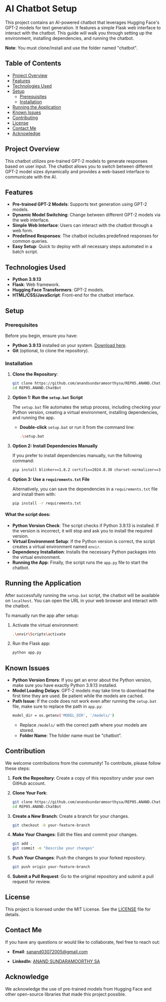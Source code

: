 # AI Chatbot Setup

This project contains an AI-powered chatbot that leverages Hugging Face's GPT-2 models for text generation. It features a simple Flask web interface to interact with the chatbot. This guide will walk you through setting up the environment, installing dependencies, and running the chatbot.

**Note**: You must clone/install and use the folder named "chatbot".

## Table of Contents

- [Project Overview](#project-overview)
- [Features](#features)
- [Technologies Used](#technologies-used)
- [Setup](#setup)
    - [Prerequisites](#prerequisites)
    - [Installation](#installation)
- [Running the Application](#running-the-application)
- [Known Issues](#known-issues)
- [Contributing](#contributing)
- [License](#license)
- [Contact Me](#contact-me)
- [Acknowledge](#acknowledge)

## Project Overview

This chatbot utilizes pre-trained GPT-2 models to generate responses based on user input. The chatbot allows you to switch between different GPT-2 model sizes dynamically and provides a web-based interface to communicate with the AI.

## Features

- **Pre-trained GPT-2 Models**: Supports text generation using GPT-2 models.
- **Dynamic Model Switching**: Change between different GPT-2 models via the web interface.
- **Simple Web Interface**: Users can interact with the chatbot through a web form.
- **Predefined Responses**: The chatbot includes predefined responses for common queries.
- **Easy Setup**: Quick to deploy with all necessary steps automated in a batch script.

## Technologies Used

- **Python 3.9.13**
- **Flask**: Web framework.
- **Hugging Face Transformers**: GPT-2 models.
- **HTML/CSS/JavaScript**: Front-end for the chatbot interface.

## Setup

### Prerequisites

Before you begin, ensure you have:

- **Python 3.9.13** installed on your system. [Download here](https://www.python.org/downloads/release/python-3913/).
- **Git** (optional, to clone the repository).

### Installation

1. **Clone the Repository**:

   ```bash
   git clone https://github.com/anandsundaramoorthysa/REP05.ANAND.ChatBot/
   cd REP05.ANAND.ChatBot
   ```

2. **Option 1: Run the `setup.bat` Script**

   The `setup.bat` file automates the setup process, including checking your Python version, creating a virtual environment, installing dependencies, and running the app.

   - **Double-click** `setup.bat` or run it from the command line:
   
     ```bash
     .\setup.bat
     ```

3. **Option 2: Install Dependencies Manually**

   If you prefer to install dependencies manually, run the following command:

   ```bash
   pip install blinker==1.8.2 certifi==2024.8.30 charset-normalizer==3.3.2 click==8.1.7 colorama==0.4.6 diffusers==0.30.2 filelock==3.16.0 Flask==3.0.3 fsspec==2024.9.0 huggingface-hub==0.24.6 idna==3.8 importlib_metadata==8.5.0 itsdangerous==2.2.0 Jinja2==3.1.4 MarkupSafe==2.1.5 mpmath==1.3.0 networkx==3.2.1 numpy==2.0.2 packaging==24.1 pillow==10.4.0 pip==24.2 psutil==6.0.0 PyYAML==6.0.2 regex==2024.7.24 requests==2.32.3 safetensors==0.4.5 setuptools==58.1.0 sympy==1.13.2 tokenizers==0.19.1 torch==2.4.1 tqdm==4.66.5 transformers==4.44.2 typing_extensions==4.12.2 urllib3==2.2.2 Werkzeug==3.0.4 zipp==3.20.1
   ```

4. **Option 3: Use a `requirements.txt` File**

   Alternatively, you can save the dependencies in a `requirements.txt` file and install them with:

   ```bash
   pip install -r requirements.txt
   ```

#### What the script does:
- **Python Version Check**: The script checks if Python 3.9.13 is installed. If the version is incorrect, it will stop and ask you to install the required version.
- **Virtual Environment Setup**: If the Python version is correct, the script creates a virtual environment named `envir`.
- **Dependency Installation**: Installs the necessary Python packages into the virtual environment.
- **Running the App**: Finally, the script runs the `app.py` file to start the chatbot.

## Running the Application

After successfully running the `setup.bat` script, the chatbot will be available on `localhost`. You can open the URL in your web browser and interact with the chatbot.

To manually run the app after setup:
1. Activate the virtual environment:
   ```bash
   .\envir\Scripts\activate
   ```

2. Run the Flask app:
   ```bash
   python app.py
   ```

## Known Issues

- **Python Version Errors**: If you get an error about the Python version, make sure you have exactly Python 3.9.13 installed.
- **Model Loading Delays**: GPT-2 models may take time to download the first time they are used. Be patient while the models are cached.
- **Path Issue**: If the code does not work even after running the `setup.bat` file, make sure to replace the path in `app.py`:
   ```bash
   model_dir = os.getenv('MODEL_DIR', '/models/')
   ```
   - Replace `/models/` with the correct path where your models are stored.
   - **Folder Name**: The folder name must be "chatbot".

## Contribution

We welcome contributions from the community! To contribute, please follow these steps:

1. **Fork the Repository**: Create a copy of this repository under your own GitHub account.

2. **Clone Your Fork**:
   ```bash
   git clone https://github.com/anandsundaramoorthysa/REP05.ANAND.ChatBot.git
   cd REP05.ANAND.ChatBot
   ```

3. **Create a New Branch**: Create a branch for your changes.
   ```bash
   git checkout -b your-feature-branch
   ```

4. **Make Your Changes**: Edit the files and commit your changes.
   ```bash
   git add .
   git commit -m "Describe your changes"
   ```

5. **Push Your Changes**: Push the changes to your forked repository.
   ```bash
   git push origin your-feature-branch
   ```

6. **Submit a Pull Request**: Go to the original repository and submit a pull request for review.

## License

This project is licensed under the MIT License. See the [LICENSE](https://github.com/anandsundaramoorthysa/REP05.ANAND.ChatBot/blob/main/LICENSE) file for details.

## Contact Me

If you have any questions or would like to collaborate, feel free to reach out:

- **Email**: [sanand03072005@gmail.com](mailto:sanand03072005@gmail.com?subject=Enquiry%20about%20Chat%20Bot%20Project&body=Dear%20Gagan,%0A%0A%20I%20have%20an%20enquiry%20about%20the%20Chat%20Bot%20Project.%20Please%20provide%20the%20necessary%20details.%0A%0A%20Thank%20you.%0A%0A%20Best%20regards,%0A%20[Your%20Name])

- **LinkedIn**: [ANAND SUNDARAMOORTHY SA](https://www.linkedin.com/in/anandsundaramoorthysa/)

## Acknowledge

We acknowledge the use of pre-trained models from Hugging Face and other open-source libraries that made this project possible.
